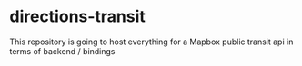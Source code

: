 # directions-transit
This repository is going to host everything for a Mapbox public transit api in terms of backend / bindings
